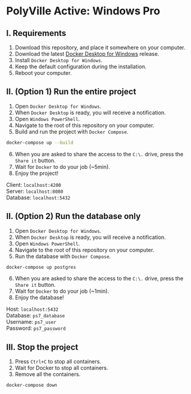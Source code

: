 # PolyVille Active: Windows Pro

## I. Requirements

1. Download this repository, and place it somewhere on your computer.
2. Download the latest [Docker Desktop for Windows](https://hub.docker.com/editions/community/docker-ce-desktop-windows/) release.
3. Install `Docker Desktop for Windows`.
4. Keep the default configuration during the installation.
5. Reboot your computer.

## II. (Option 1) Run the entire project

1. Open `Docker Desktop for Windows`.
2. When `Docker Desktop` is ready, you will receive a notification.
3. Open `Windows PowerShell`.
4. Navigate to the root of this repository on your computer.
5. Build and run the project with `Docker Compose`.
```bash
docker-compose up --build
```
6. When you are asked to share the access to the `C:\.` drive, press the `Share it` button.
7. Wait for `Docker` to do your job (~5min).
8. Enjoy the project!

Client: `localhost:4200`<br>
Server: `localhost:8080`<br>
Database: `localhost:5432`

## II. (Option 2) Run the database only

1. Open `Docker Desktop for Windows`.
2. When `Docker Desktop` is ready, you will receive a notification.
3. Open `Windows PowerShell`.
4. Navigate to the root of this repository on your computer.
5. Run the database with `Docker Compose`.
```bash
docker-compose up postgres
```
6. When you are asked to share the access to the `C:\.` drive, press the `Share it` button.
7. Wait for `Docker` to do your job (~1min).
8. Enjoy the database!

Host: `localhost:5432`<br>
Database: `ps7_database`<br>
Username: `ps7_user`<br>
Password: `ps7_password`

## III. Stop the project

1. Press `Ctrl+C` to stop all containers.
2. Wait for Docker to stop all containers.
3. Remove all the containers.
```bash
docker-compose down
```
